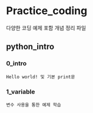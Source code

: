 # Practice_coding
다양한 코딩 예제 포함 개념 정리 파일
## python_intro
### 0_intro
    Hello world! 및 기본 print문
### 1_variable
    변수 사용을 통한 예제 학습